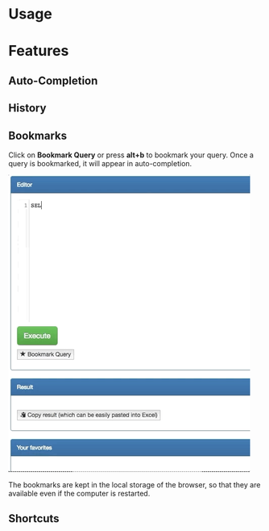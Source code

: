 # Usage
# Features
## Auto-Completion
## History
## Bookmarks
Click on <b>Bookmark Query</b> or press <b>alt+b</b> to bookmark your query. Once a query is bookmarked, it will appear in auto-completion.

![bookmark](assets/bookmark.gif)

The bookmarks are kept in the local storage of the browser, so that they are available even if the computer is restarted. 
## Shortcuts
